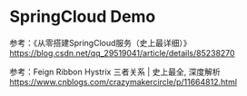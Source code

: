 # SpringCloud Demo
参考：《从零搭建SpringCloud服务（史上最详细）》
https://blog.csdn.net/qq_29519041/article/details/85238270


参考：Feign Ribbon Hystrix 三者关系 | 史上最全, 深度解析
https://www.cnblogs.com/crazymakercircle/p/11664812.html